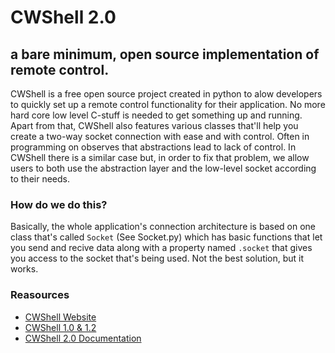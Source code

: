 # CWShell 2.0
## a bare minimum, open source implementation of remote control.

CWShell is a free open source project created in python to alow developers to quickly set up a remote control functionality for their application. No more hard core low level C-stuff is needed to get something up and running. Apart from that, CWShell also features various classes that'll help you create a two-way socket connection with ease and with control. Often in programming on observes that abstractions lead to lack of control. In CWShell there is a similar case but, in order to fix that problem, we allow users to both use the abstraction layer and the low-level socket according to their needs.

###  How do we do this?
Basically, the whole application's connection architecture is based on one class that's called `Socket` (See Socket.py) which has basic functions that let you send and recive data along with a property named ```.socket``` that gives you access to the socket that's being used.
Not the best solution, but it works.

### Reasources
* [CWShell Website](https://hammad-hab.github.io/CWShell-2.0/)
* [CWShell 1.0 & 1.2](https://hammad-hab.github.io/CWShell/)
* [CWShell 2.0 Documentation](https://hammad-hab.github.io/CWShell-2.0/docs.htm)
